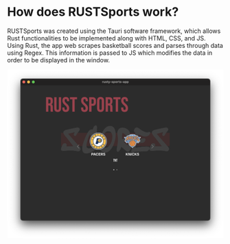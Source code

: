 # How does RUSTSports work?

RUSTSports was created using the Tauri software framework, which allows Rust functionalities to be implemented along with HTML, CSS, and JS. Using Rust, the app web scrapes basketball scores and parses through data using Regex. This information is passed to JS which modifies the data in order to be displayed in the window. 

![Image](https://github.com/nuj75/RUSTSports/blob/main/Rust.png)

